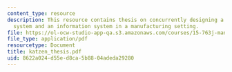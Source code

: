 ```yaml
---
content_type: resource
description: This resource contains thesis on concurrently designing a physical production
  system and an information system in a manufacturing setting.
file: https://ol-ocw-studio-app-qa.s3.amazonaws.com/courses/15-763j-manufacturing-system-and-supply-chain-design-spring-2005/8622a024d55ed8ca5b8804adeda29280_katzen_thesis.pdf
file_type: application/pdf
resourcetype: Document
title: katzen_thesis.pdf
uid: 8622a024-d55e-d8ca-5b88-04adeda29280
---
```

